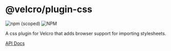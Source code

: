 # @velcro/plugin-css

![npm (scoped)](https://img.shields.io/npm/v/@velcro/plugin-css?style=flat-square)
![NPM](https://img.shields.io/npm/l/@velcro/plugin-css?style=flat-square)

A css plugin for Velcro that adds browser support for importing stylesheets.

[API Docs](https://github.com/ggoodman/velcro/tree/v0.49.0/docs/plugin-css.md)
